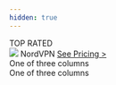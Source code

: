 ```yaml
---
hidden: true
---
```

  
<div class="container">
  <div class="row gx-3">
    <div class="shadow p-0 mb-5 bg-white rounded-3 col-sm text-center">
      <div class="align-items-start bg-primary rounded-top text-white text-center font-weight-bold p-1">TOP RATED</div>
      <img src="https://user-images.githubusercontent.com/93347720/158029318-ba914ba7-210d-44cd-8970-b4ae399fc737.png">
      NordVPN
      <a class="btn btn-outline-primary m-2 col-11" href="">See Pricing ></a>
    </div>
    <div class="shadow p-0 mb-5 bg-white rounded-3 col-sm">
      One of three columns
    </div>
    <div class="shadow p-0 mb-5 bg-white rounded-3 col-sm">
      One of three columns
    </div>
  </div>
</div>
